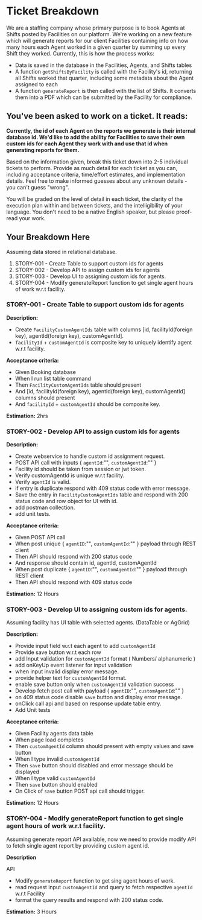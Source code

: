 # Ticket Breakdown
We are a staffing company whose primary purpose is to book Agents at Shifts posted by Facilities on our platform. We're working on a new feature which will generate reports for our client Facilities containing info on how many hours each Agent worked in a given quarter by summing up every Shift they worked. Currently, this is how the process works:

- Data is saved in the database in the Facilities, Agents, and Shifts tables
- A function `getShiftsByFacility` is called with the Facility's id, returning all Shifts worked that quarter, including some metadata about the Agent assigned to each
- A function `generateReport` is then called with the list of Shifts. It converts them into a PDF which can be submitted by the Facility for compliance.

## You've been asked to work on a ticket. It reads:

**Currently, the id of each Agent on the reports we generate is their internal database id. We'd like to add the ability for Facilities to save their own custom ids for each Agent they work with and use that id when generating reports for them.**


Based on the information given, break this ticket down into 2-5 individual tickets to perform. Provide as much detail for each ticket as you can, including acceptance criteria, time/effort estimates, and implementation details. Feel free to make informed guesses about any unknown details - you can't guess "wrong".


You will be graded on the level of detail in each ticket, the clarity of the execution plan within and between tickets, and the intelligibility of your language. You don't need to be a native English speaker, but please proof-read your work.

## Your Breakdown Here

Assuming data stored in relational database.

1) STORY-001 - Create Table to support custom ids for agents
2) STORY-002 - Develop API to assign custom ids for agents
3) STORY-003 - Develop UI to assigning custom ids for agents.
4) STORY-004 - Modify generateReport function to get single agent hours of work w.r.t facility.

### STORY-001 - Create Table to support custom ids for agents
**Description:** 
- Create `FacilityCustomAgentIds` table with columns [id, facilityId(foreign key), agentId(foreign key), customAgentId].
- `facilityId` + `customAgentId` is composite key to uniquely identify agent w.r.t facility.


**Acceptance criteria:**
- Given Booking database
- When I run list table command
- Then `FacilityCustomAgentIds` table should present
- And [id, facilityId(foreign key), agentId(foreign key), customAgentId] columns should present
- And `facilityId` + `customAgentId` should be composite key.

**Estimation:** 2hrs


### STORY-002 - Develop API to assign custom ids for agents
**Description:**
* Create webservice to handle custom id assignment request. 
* POST API call with inputs { `agentId`:"", `customAgentId`:"" }
* Facility id should be taken from session or jwt token.
* Verify customAgentId is unique w.r.t facility.
* Verify `agentId` is valid.
* if entry is duplicate respond with 409 status code with error message.
* Save the entry in `FacilityCustomAgentIds` table and respond with 200 status code and row object for UI with id.
* add postman collection.
* add unit tests.

**Acceptance criteria:**
- Given POST API call
- When post unique { `agentID`:"", `customAgentId`:"" } payload through REST client
- Then API should respond with 200 status code 
- And response should contain id, agentId, customAgentId
- When post duplicate { `agentID`:"", `customAgentId`:"" } payload through REST client
- Then API should respond with 409 status code

**Estimation:** 12 Hours

### STORY-003 - Develop UI to assigning custom ids for agents.
Assuming facility has UI table with selected agents. (DataTable or AgGrid)

**Description:** 
* Provide input field w.r.t each agent to add `customAgentId`
* Provide save button w.r.t each row
* add Input validation for `customAgentId` format ( Numbers/ alphanumeric )
* add onKeyUp event listener for input validation
* when input invalid display error message.
* provide helper text for `customAgentId` format.
* enable save button only when `customAgentId` validation success
* Develop fetch post call with payload { `agentID`:"", `customAgentId`:"" }
* on 409 status code disable `save` button and display error message.
* onClick call api and based on response update table entry.
* Add Unit tests

**Acceptance criteria:**
- Given Facility agents data table
- When page load completes
- Then `customAgentId` column should present with empty values and save button
- When I type invalid `customAgentId`
- Then `save` button should disabled and error message should be displayed
- When I type valid `customAgentId`
- Then `save` button should enabled
- On Click of `save` button POST api call should trigger.


**Estimation:** 12 Hours

### STORY-004 - Modify generateReport function to get single agent hours of work w.r.t facility.
Assuming generate report API available, now we need to provide modify API to fetch single agent report by providing custom agent id.

**Description**

API
- Modify `generateReport` function to get sing agent hours of work.
- read request input `customAgentId` and query to fetch respective `agentId` w.r.t Facility
- format the query results and respond with 200 status code.

**Estimation:** 3 Hours


